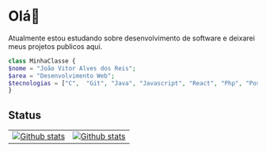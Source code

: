 # Olá👋
Atualmente estou estudando sobre desenvolvimento de software e deixarei meus projetos publicos aqui.
```php
class MinhaClasse {
$nome = "João Vitor Alves dos Reis";
$area = "Desenvolvimento Web";
$tecnologias = ["C",  "Git", "Java", "Javascript", "React", "Php", "PostgreSQL"];
}
```
## Status
<table>
  <tr>  
    <td>
      <a href="https://github.com/konojoao">
        <img
          align="center"
              src="https://github-readme-stats.vercel.app/api/top-langs/?username=konojoao&theme=dracula&hide_border=false&include_all_commits=true&count_private=true&layout=compact"
              alt="Github stats"
        />
      </a>
  </td>
  <td>
      <a href="https://github.com/konojoao">
      <img
              src="https://github-readme-streak-stats.herokuapp.com/?user=konojoao&theme=dracula&hide_border=false"
              alt="Github stats"
      />
      </a>
    </td>
</tr>
</table>
